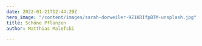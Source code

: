 ```yaml
---
date: 2022-01-21T12:44:29Z
hero_image: "/content/images/sarah-dorweiler-9Z1KRIfpBTM-unsplash.jpg"
title: Schöne Pflanzen
author: Matthias Malefski

---
```

